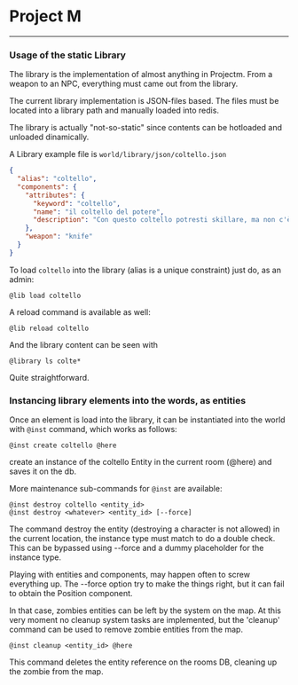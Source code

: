 # Project M


***

### Usage of the static Library

The library is the implementation of almost anything in Projectm. From a weapon to an NPC,
everything must came out from the library.

The current library implementation is JSON-files based. 
The files must be located into a library path and manually loaded into redis.

The library is actually "not-so-static" since contents can be hotloaded and unloaded dinamically.

A Library example file is `world/library/json/coltello.json`

```json
{
  "alias": "coltello",
  "components": {
    "attributes": {
      "keyword": "coltello",
      "name": "il coltello del potere",
      "description": "Con questo coltello potresti skillare, ma non c'è"
    },
    "weapon": "knife"
  }
}
```

To load `coltello` into the library (alias is a unique constraint) just do, as an admin:

```
@lib load coltello
```

A reload command is available as well:
```
@lib reload coltello
```

And the library content can be seen with
```
@library ls colte*
```

Quite straightforward.

### Instancing library elements into the words, as entities

Once an element is load into the library, it can be instantiated into the world with `@inst` command, 
which works as follows:

```
@inst create coltello @here
```

create an instance of the coltello Entity in the current room (@here) and saves it on the db.

More maintenance sub-commands for `@inst` are available:

```
@inst destroy coltello <entity_id> 
@inst destroy <whatever> <entity_id> [--force] 
```

The command destroy the entity (destroying a character is not allowed) in the current location, 
the instance type must match to do a double check. 
This can be bypassed using --force and a dummy placeholder for the instance type.

Playing with entities and components, may happen often to screw everything up.
The --force option try to make the things right, but it can fail to obtain the Position component.

In that case, zombies entities can be left by the system on the map.
At this very moment no cleanup system tasks are implemented, but the 'cleanup' command can be
used to remove zombie entities from the map.

```
@inst cleanup <entity_id> @here
``` 

This command deletes the entity reference on the rooms DB, cleaning up the zombie from the map.
